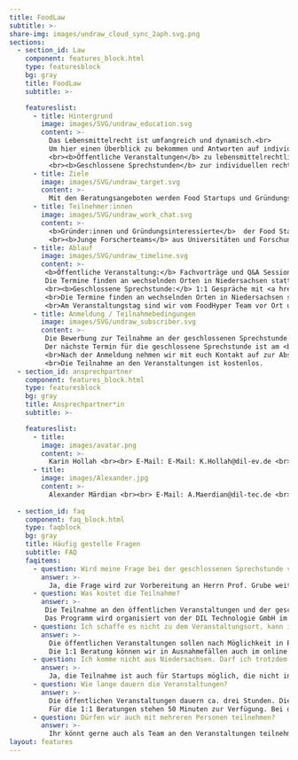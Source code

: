 ```yaml
---
title: FoodLaw
subtitle: >-
share-img: images/undraw_cloud_sync_2aph.svg.png
sections:
  - section_id: Law
    component: features_block.html
    type: featuresblock
    bg: gray
    title: FoodLaw
    subtitle: >-

    featureslist:
      - title: Hintergrund
        image: images/SVG/undraw_education.svg
        content: >-
          Das Lebensmittelrecht ist umfangreich und dynamisch.<br>
          Um hier einen Überblick zu bekommen und Antworten auf individuelle Fragen zu erhalten, bieten wir für Gründer:innen und Gründungsinteressierte in der Kategorie ‚Food Law‘ zwei Formate an:  <br>
          <br><b>Öffentliche Veranstaltungen</b> zu lebensmittelrechtlichen Themen wie Novel Food, Health Claims, Kennzeichnung und Produktsicherheit sowie Patente und Gebrauchsmuster<br>
          <br><b>Geschlossene Sprechstunden</b> zur individuellen rechtlichen Beratung von Food Startups in Niedersachsen durch Prof. Dr. Markus Grube, Rechtsanwalt, Lebensmittel- und Verbrauchsgüterjurist
      - title: Ziele
        image: images/SVG/undraw_target.svg
        content: >-
          Mit den Beratungsangeboten werden Food Startups und Gründungsinteressierte über rechtliche Themen informiert und die Etablierung eines innovativen Produktes oder einer innovativen Technologie auf dem Markt soll erleichtert werden.  
      - title: Teilnehmer:innen
        image: images/SVG/undraw_work_chat.svg
        content: >-
          <b>Gründer:innen und Gründungsinteressierte</b>  der Food Startup-Szene<br>
          <br><b>Junge Forscherteams</b> aus Universitäten und Forschungseinrichtungen, die neue Produkte, Technologien, Verfahren oder Dienstleistungen rund um das Ernährungssystem entwickeln.
      - title: Ablauf
        image: images/SVG/undraw_timeline.svg
        content: >-
         <b>Öffentliche Veranstaltung:</b> Fachvorträge und Q&A Session.<br><br>
         Die Termine finden an wechselnden Orten in Niedersachsen statt und werden auf dieser Webseite bekannt gegeben. Rechtliche Fragestellungen können im Vorfeld bei den Ansprechpartnern eingereicht werden.<br>
         <br><b>Geschlossene Sprechstunde:</b> 1:1 Gespräche mit <a href="https://www.kwg.eu/anwaelte/dr-markus-grube/">Herrn Prof. Dr. Markus Grube </a>.<br>
         <br>Die Termine finden an wechselnden Orten in Niedersachsen statt. Die Beratung dauert ca. 50 Minuten.
         <br>Am Veranstaltungstag sind wir vom FoodHyper Team vor Ort und stehen für Fragen rund um den FoodHyper und Angeboten für Startups zur Verfügung. 
      - title: Anmeldung / Teilnahmebedingungen
        image: images/SVG/undraw_subscriber.svg
        content: >-
         Die Bewerbung zur Teilnahme an der geschlossenen Sprechstunde erfolgt mit einer konkreten Fragestellung über den <b><a href="/documents/foodhyper.pdf" download="FOODHYPER_Bewerbung_lebensmittelrechtliche Sprechstunde_2021">Anmeldebogen</a></b>.<br><br>
         Der nächste Termin für die geschlossene Sprechstunde ist am <b>14./15. Dezember 2021</b> beim Seedhouse in Osnabrück, Marie-Curie-Str. 3, 49076 Osnabrück.<br>
         <br>Nach der Anmeldung nehmen wir mit euch Kontakt auf zur Absprache der Beratungszeit.
         <br>Die Teilnahme an den Veranstaltungen ist kostenlos.
  - section_id: ansprechpartner
    component: features_block.html
    type: featuresblock
    bg: gray
    title: Ansprechpartner*in
    subtitle: >-

    featureslist:
      - title: 
        image: images/avatar.png
        content: >-
          Karin Hollah <br><br> E-Mail: E-Mail: K.Hollah@dil-ev.de <br><br> Tel.: 05431 183 193
      - title: 
        image: images/Alexander.jpg
        content: >-
          Alexander Märdian <br><br> E-Mail: A.Maerdian@dil-tec.de <br><br> Tel.: 05431 183 354
          
  - section_id: faq
    component: faq_block.html
    type: faqblock
    bg: gray
    title: Häufig gestelle Fragen
    subtitle: FAQ
    faqitems:
      - question: Wird meine Frage bei der geschlossenen Sprechstunde vertraulich behandelt? 
        answer: >-
          Ja, die Frage wird zur Vorbereitung an Herrn Prof. Grube weitergegeben. Er unterliegt der anwaltlichen Schweigepflicht. Die Inhalte der Beratung werden nicht weitergegeben.
      - question: Was kostet die Teilnahme?
        answer: >-
         Die Teilnahme an den öffentlichen Veranstaltungen und der geschlossenen Sprechstunde ist kostenlos. Du musst nur zu dem entsprechenden Veranstaltungsort kommen.  
         Das Programm wird organisiert von der DIL Technologie GmbH im Auftrag von Startup Niedersachsen.
      - question: Ich schaffe es nicht zu dem Veranstaltungsort, kann ich auch online teilnehmen?
        answer: >-
          Die öffentlichen Veranstaltungen sollen nach Möglichkeit in Präsenz stattfinden, sodass auch ein Austausch mit anderen Gründern und Akteuren der Startup-Szene stattfinden kann.   
          Die 1:1 Beratung können wir in Ausnahmefällen auch im online Format anbieten. Wir würden uns natürlich freuen möglichst viele Teams vor Ort zu begrüßen. Auch hier kann ein persönlicher Austausch mit dem FoodHyper-Team sowie mit anderen Startups stattfinden und euch neue Erkenntnisse und Kontakte bringen.
      - question: Ich komme nicht aus Niedersachsen. Darf ich trotzdem teilnehmen?
        answer: >-
          Ja, die Teilnahme ist auch für Startups möglich, die nicht in Niedersachsen registriert sind. Es soll jedoch langfristig eine Gründung oder Ansiedlung in Niedersachsen geplant werden.    
      - question: Wie lange dauern die Veranstaltungen? 
        answer: >-
          Die öffentlichen Veranstaltungen dauern ca. drei Stunden. Dies beinhaltet auch eine umfangreiche Q&A Session.  
          Für die 1:1 Beratungen stehen 50 Minuten zur Verfügung. Bei den Terminen ist das FoodHyper Team vor Ort und steht gerne für Fragen zu unseren Aktivitäten und Startup-Förderung in Niedersachsen zur Verfügung.    
      - question: Dürfen wir auch mit mehreren Personen teilnehmen?   
        answer: >-
          Ihr könnt gerne auch als Team an den Veranstaltungen teilnehmen. Gebt uns für eine bessere Planung nur im Vorfeld Bescheid mit wie vielen Personen ihr vor Ort seid.    
layout: features
---
```

